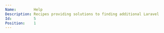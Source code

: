 ```yaml
---
Name:        Help
Description: Recipes providing solutions to finding additional Laravel help.
Id:          5
Position:    1
---
```

